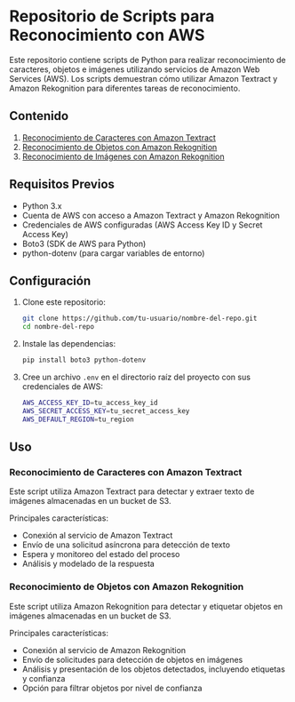 # Repositorio de Scripts para Reconocimiento con AWS

Este repositorio contiene scripts de Python para realizar reconocimiento de caracteres, objetos e imágenes utilizando servicios de Amazon Web Services (AWS). Los scripts demuestran cómo utilizar Amazon Textract y Amazon Rekognition para diferentes tareas de reconocimiento.

## Contenido

1. [Reconocimiento de Caracteres con Amazon Textract](#reconocimiento-de-caracteres-con-amazon-textract)
2. [Reconocimiento de Objetos con Amazon Rekognition](#reconocimiento-de-objetos-con-amazon-rekognition)
3. [Reconocimiento de Imágenes con Amazon Rekognition](#reconocimiento-de-imágenes-con-amazon-rekognition)

## Requisitos Previos

- Python 3.x
- Cuenta de AWS con acceso a Amazon Textract y Amazon Rekognition
- Credenciales de AWS configuradas (AWS Access Key ID y Secret Access Key)
- Boto3 (SDK de AWS para Python)
- python-dotenv (para cargar variables de entorno)

## Configuración

1. Clone este repositorio:

    ```bash
    git clone https://github.com/tu-usuario/nombre-del-repo.git
    cd nombre-del-repo
    ```
2. Instale las dependencias:

    ```bash
    pip install boto3 python-dotenv
    ```

3. Cree un archivo `.env` en el directorio raíz del proyecto con sus credenciales de AWS:

    ```bash
    AWS_ACCESS_KEY_ID=tu_access_key_id
    AWS_SECRET_ACCESS_KEY=tu_secret_access_key
    AWS_DEFAULT_REGION=tu_region
    ```
## Uso

### Reconocimiento de Caracteres con Amazon Textract

Este script utiliza Amazon Textract para detectar y extraer texto de imágenes almacenadas en un bucket de S3.

Principales características:
- Conexión al servicio de Amazon Textract
- Envío de una solicitud asíncrona para detección de texto
- Espera y monitoreo del estado del proceso
- Análisis y modelado de la respuesta



### Reconocimiento de Objetos con Amazon Rekognition

Este script utiliza Amazon Rekognition para detectar y etiquetar objetos en imágenes almacenadas en un bucket de S3.

Principales características:
- Conexión al servicio de Amazon Rekognition
- Envío de solicitudes para detección de objetos en imágenes
- Análisis y presentación de los objetos detectados, incluyendo etiquetas y confianza
- Opción para filtrar objetos por nivel de confianza

